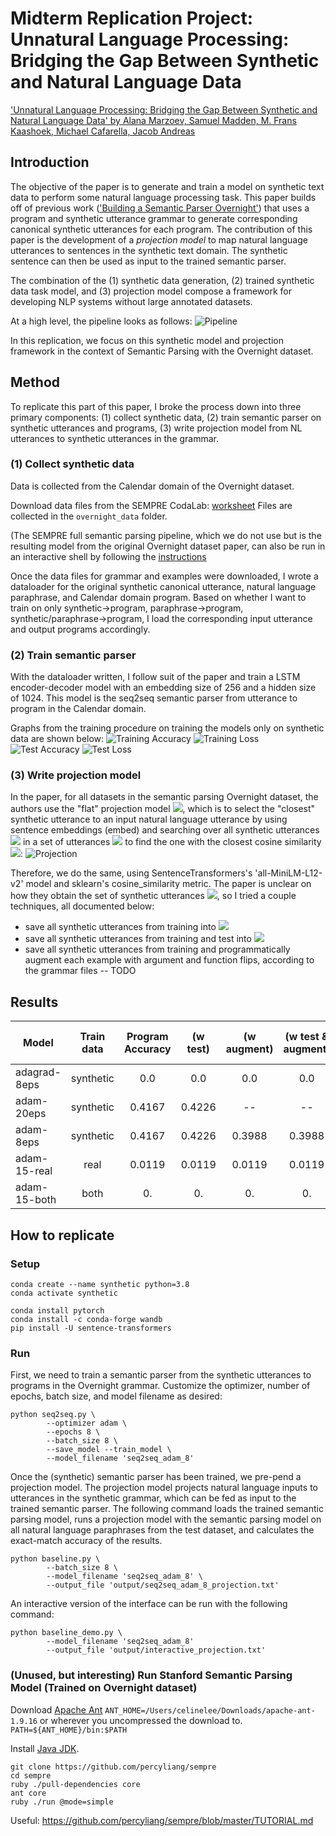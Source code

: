 # Midterm Replication Project: Unnatural Language Processing: Bridging the Gap Between Synthetic and Natural Language Data

['Unnatural Language Processing: Bridging the Gap Between Synthetic and Natural Language Data' by Alana Marzoev, Samuel Madden, M. Frans Kaashoek, Michael Cafarella, Jacob Andreas](https://arxiv.org/pdf/2004.13645.pdf)


## Introduction
The objective of the paper is to generate and train a model on synthetic text data to perform some natural language processing task. This paper builds off of previous work (['Building a Semantic Parser Overnight'](https://aclanthology.org/P15-1129.pdf)) that uses a program and synthetic utterance grammar to generate corresponding canonical synthetic utterances for each program. The contribution of this paper is the development of a *projection model* to map natural language utterances to sentences in the synthetic text domain. The synthetic sentence can then be used as input to the trained semantic parser.

The combination of the (1) synthetic data generation, (2) trained synthetic data task model, and (3) projection model compose a framework for developing NLP systems without large annotated datasets.

At a high level, the pipeline looks as follows:
![Pipeline](images/system_pipeline.png?raw=true "system pipeline diagram")

In this replication, we focus on this synthetic model and projection framework in the context of Semantic Parsing with the Overnight dataset.

## Method
To replicate this part of this paper, I broke the process down into three primary components: (1) collect synthetic data, (2) train semantic parser on synthetic utterances and programs, (3) write projection model from NL utterances to synthetic utterances in the grammar. 

### (1) Collect synthetic data
Data is collected from the Calendar domain of the Overnight dataset. 

Download data files from the SEMPRE CodaLab: [worksheet](https://worksheets.codalab.org/worksheets/0x269ef752f8c344a28383240f7bb2be9c)
Files are collected in the `overnight_data` folder.

(The SEMPRE full semantic parsing pipeline, which we do not use but is the resulting model from the original Overnight dataset paper, can also be run in an interactive shell by following the [instructions](#(unused,-but-interesting)-run-stanford-semantic-parsing-model-(trained-on-overnight-dataset))

Once the data files for grammar and examples were downloaded, I wrote a dataloader for the original synthetic canonical utterance, natural language paraphrase, and Calendar domain program. Based on whether I want to train on only synthetic->program, paraphrase->program, synthetic/paraphrase->program, I load the corresponding input utterance and output programs accordingly. 

### (2) Train semantic parser
With the dataloader written, I follow suit of the paper and train a LSTM encoder-decoder model with an embedding size of 256 and a hidden size of 1024. This model is the seq2seq semantic parser from utterance to program in the Calendar domain. 

Graphs from the training procedure on training the models only on synthetic data are shown below:
![Training Accuracy](images/accuracy_plot.png?raw=true "seq2seq training accuracy")
![Training Loss](images/loss_plot.png?raw=true "seq2seq training loss")
![Test Accuracy](images/test_acc_plot.png?raw=true "seq2seq test accuracy")
![Test Loss](images/test_loss_plot.png?raw=true "seq2seq test loss")

### (3) Write projection model
In the paper, for all datasets in the semantic parsing Overnight dataset, the authors use the "flat" projection model <img src="https://render.githubusercontent.com/render/math?math=\pi">, which is to select the "closest" synthetic utterance to an input natural language utterance by using sentence embeddings (embed) and searching over all synthetic utterances <img src="https://render.githubusercontent.com/render/math?math=\tilde{x}"> in a set of utterances <img src="https://render.githubusercontent.com/render/math?math=\widetilde\mathcal{X}"> to find the one with the closest cosine similarity <img src="https://render.githubusercontent.com/render/math?math=\delta">:
![Projection](images/projection_eqn.png?raw=true "flat projection formula")

Therefore, we do the same, using SentenceTransformers's 'all-MiniLM-L12-v2' model and sklearn's cosine_similarity metric. The paper is unclear on how they obtain the set of synthetic utterances <img src="https://render.githubusercontent.com/render/math?math=\widetilde\mathcal{X}">, so I tried a couple techniques, all documented below:
- save all synthetic utterances from training into <img src="https://render.githubusercontent.com/render/math?math=\widetilde\mathcal{X}">
- save all synthetic utterances from training and test into <img src="https://render.githubusercontent.com/render/math?math=\widetilde\mathcal{X}">
- save all synthetic utterances from training and programmatically augment each example with argument and function flips, according to the grammar files -- TODO

## Results
| Model         | Train data | Program Accuracy | (w test) | (w augment) | (w test & augment) | Synth Utterance Accuracy | (w test)  | (w augment) | (w test & augment)| Paper Accuracy|
| ------------- |:----------:|:----------------:|:--------:|:-----------:|:------------------:|:------------------------:|:---------:|:-----------:|:-----------------:|:-------------:|
| adagrad-8eps  | synthetic  | 0.0              | 0.0      | 0.0         | 0.0                | 0.4166                   |  0.4226   | 0.3988      | 0.3988            |   0.32        |
| adam-20eps    | synthetic  | 0.4167           | 0.4226   | --          | --                 | 0.4167                   |  0.4226   |  --        | --                 | 0.32          |
| adam-8eps     | synthetic  | 0.4167           | 0.4226   | 0.3988      | 0.3988             | 0.4167                   |  0.4226   | 0.3988     | 0.3988             | 0.32          |
| adam-15-real  | real       | 0.0119           | 0.0119   | 0.0119      | 0.0119             | 0.4167                   |  0.4226   | 0.3988     | 0.3988            | 0.27          |
| adam-15-both  | both       | 0.           | 0.                   | 0.                   |  0.                           | 0.13          |


## How to replicate


### Setup

```
conda create --name synthetic python=3.8
conda activate synthetic

conda install pytorch
conda install -c conda-forge wandb 
pip install -U sentence-transformers
```

### Run
First, we need to train a semantic parser from the synthetic utterances to programs in the Overnight grammar. Customize the optimizer, number of epochs, batch size, and model filename as desired:
```
python seq2seq.py \
        --optimizer adam \
        --epochs 8 \
        --batch_size 8 \
        --save_model --train_model \
        --model_filename 'seq2seq_adam_8'
```

Once the (synthetic) semantic parser has been trained, we pre-pend a projection model. The projection model projects natural language inputs to utterances in the synthetic grammar, which can be fed as input to the trained semantic parser. The following command loads the trained semantic parsing model, runs a projection model with the semantic parsing model on all natural language paraphrases from the test dataset, and calculates the exact-match accuracy of the results.
```
python baseline.py \
        --batch_size 8 \
        --model_filename 'seq2seq_adam_8' \
        --output_file 'output/seq2seq_adam_8_projection.txt'
```

An interactive version of the interface can be run with the following command:
```
python baseline_demo.py \
        --model_filename 'seq2seq_adam_8'
        --output_file 'output/interactive_projection.txt'
```


### (Unused, but interesting) Run Stanford Semantic Parsing Model (Trained on Overnight dataset)

Download [Apache Ant](https://ant.apache.org/manual/install.html)
`ANT_HOME=/Users/celinelee/Downloads/apache-ant-1.9.16` or wherever you uncompressed the download to.
`PATH=${ANT_HOME}/bin:$PATH`

Install [Java JDK](https://www.oracle.com/java/technologies/downloads/#jdk17-mac).

```
git clone https://github.com/percyliang/sempre
cd sempre
ruby ./pull-dependencies core
ant core
ruby ./run @mode=simple
```

Useful: https://github.com/percyliang/sempre/blob/master/TUTORIAL.md